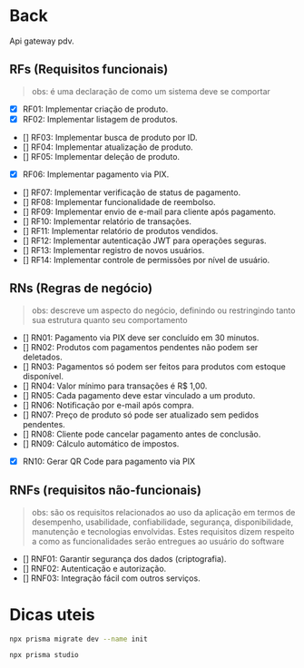 # Back

Api gateway pdv.

## RFs (Requisitos funcionais) 
> obs: é uma declaração de como um sistema deve se comportar

- [x] RF01: Implementar criação de produto.
- [x] RF02: Implementar listagem de produtos.
- [] RF03: Implementar busca de produto por ID.
- [] RF04: Implementar atualização de produto.
- [] RF05: Implementar deleção de produto.
- [x] RF06: Implementar pagamento via PIX.
- [] RF07: Implementar verificação de status de pagamento.
- [] RF08: Implementar funcionalidade de reembolso.
- [] RF09: Implementar envio de e-mail para cliente após pagamento.
- [] RF10: Implementar relatório de transações.
- [] RF11: Implementar relatório de produtos vendidos.
- [] RF12: Implementar autenticação JWT para operações seguras.
- [] RF13: Implementar registro de novos usuários.
- [] RF14: Implementar controle de permissões por nível de usuário.


## RNs (Regras de negócio)
> obs: descreve um aspecto do negócio, definindo ou restringindo tanto sua estrutura quanto seu comportamento

- [] RN01: Pagamento via PIX deve ser concluído em 30 minutos.
- [] RN02: Produtos com pagamentos pendentes não podem ser deletados.
- [] RN03: Pagamentos só podem ser feitos para produtos com estoque disponível.
- [] RN04: Valor mínimo para transações é R$ 1,00.
- [] RN05: Cada pagamento deve estar vinculado a um produto.
- [] RN06: Notificação por e-mail após compra.
- [] RN07: Preço de produto só pode ser atualizado sem pedidos pendentes.
- [] RN08: Cliente pode cancelar pagamento antes de conclusão.
- [] RN09: Cálculo automático de impostos.
- [x] RN10: Gerar QR Code para pagamento via PIX

## RNFs (requisitos não-funcionais)
> obs:  são os requisitos relacionados ao uso da aplicação em termos de desempenho, usabilidade, confiabilidade, segurança, disponibilidade, manutenção e tecnologias envolvidas. Estes requisitos dizem respeito a como as funcionalidades serão entregues ao usuário do software

- [] RNF01: Garantir segurança dos dados (criptografia).
- [] RNF02: Autenticação e autorização.
- [] RNF03: Integração fácil com outros serviços.


# Dicas uteis

``` bash
npx prisma migrate dev --name init

npx prisma studio
